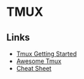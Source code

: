 # TMUX

## Links
- [Tmux Getting Started](https://github.com/tmux/tmux/wiki/Getting-Started)
- [Awesome Tmux](https://github.com/whwright/awesomewm.tmux)
- [Cheat Sheet](https://gist.github.com/andreyvit/2921703)